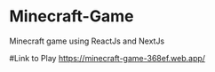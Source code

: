 # Minecraft-Game
Minecraft game using ReactJs and NextJs

#Link to Play
https://minecraft-game-368ef.web.app/
